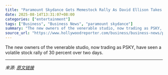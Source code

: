 ```yaml
---
title: "Paramount Skydance Gets Memestock Rally As David Ellison Takes Over"
date: 2025-08-14T13:31:07+08:00
categories: ["entertainment"]
tags: ["Business", "Business News", "paramount skydance"]
summary: "The new owners of the venerable studio, now trading as PSKY, have seen a volatile stock rally of 30 percent over two days."
source_url: "https://www.hollywoodreporter.com/business/business-news/paramount-skydance-meme-stock-rally-1236344571/"
---
```


The new owners of the venerable studio, now trading as PSKY, have seen a volatile stock rally of 30 percent over two days.

---

*来源: [原文链接](https://www.hollywoodreporter.com/business/business-news/paramount-skydance-meme-stock-rally-1236344571/)*
